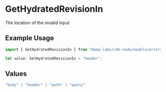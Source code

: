 # GetHydratedRevisionIn

The location of the invalid input

## Example Usage

```typescript
import { GetHydratedRevisionIn } from "@amp-labs/sdk-node/models/errors";

let value: GetHydratedRevisionIn = "header";
```

## Values

```typescript
"body" | "header" | "path" | "query"
```